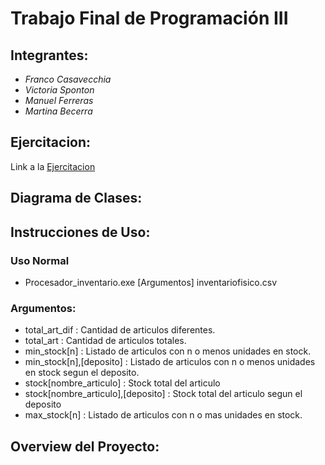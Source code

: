 # Trabajo Final de Programación III

## Integrantes:
- _Franco Casavecchia_
- _Victoria Sponton_
- _Manuel Ferreras_
- _Martina Becerra_

## Ejercitacion:
Link a la [Ejercitacion](https://presencial.ucc.edu.ar/pluginfile.php/1193586/mod_resource/content/0/prog%203%20parcial%202.pdf)
 
## Diagrama de Clases:

## Instrucciones de Uso:

### Uso Normal
- Procesador_inventario.exe [Argumentos] inventariofisico.csv

### Argumentos:
- total_art_dif                     : Cantidad de articulos diferentes.
- total_art                         : Cantidad de articulos totales.
- min_stock[n]                      : Listado de articulos con n o menos unidades en stock.
- min_stock[n],[deposito]           : Listado de articulos con n o menos unidades en stock segun el deposito.
- stock[nombre_articulo]            : Stock total del articulo
- stock[nombre_articulo],[deposito] : Stock total del articulo segun el deposito
- max_stock[n]                      : Listado de articulos con n o mas unidades en stock.


## Overview del Proyecto:
